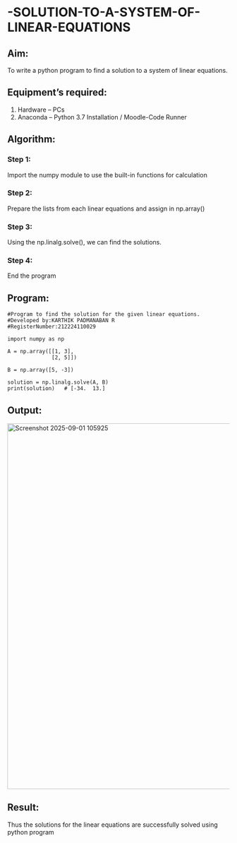 # -SOLUTION-TO-A-SYSTEM-OF-LINEAR-EQUATIONS
## Aim:
To write a python program to find a solution to a system of linear equations.
## Equipment’s required:
1. 	Hardware – PCs
2. 	Anaconda – Python 3.7 Installation / Moodle-Code Runner
## Algorithm:
### Step 1: 
Import the numpy module to use the built-in functions for calculation
### Step 2: 
Prepare the lists from each linear equations and assign in np.array()
### Step 3: 
Using the np.linalg.solve(), we can find the solutions.
### Step 4: 
End the program
## Program:
```
#Program to find the solution for the given linear equations.
#Developed by:KARTHIK PADMANABAN R 
#RegisterNumber:212224110029

import numpy as np

A = np.array([[1, 3],
              [2, 5]])

B = np.array([5, -3])

solution = np.linalg.solve(A, B)
print(solution)   # [-34.  13.]
```
## Output:
<img width="1301" height="828" alt="Screenshot 2025-09-01 105925" src="https://github.com/user-attachments/assets/83c3d82f-7929-4516-87a7-1e08c05bf34f" />

## Result: 
Thus the solutions for the linear equations are successfully solved using python program

